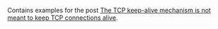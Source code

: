 Contains examples for the
post [The TCP keep-alive mechanism is not meant to keep TCP connections alive](https://www.kovalenko.link/blog/tcp-keep-alive).
